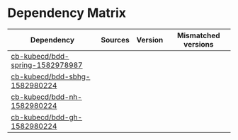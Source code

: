 # Dependency Matrix

Dependency | Sources | Version | Mismatched versions
---------- | ------- | ------- | -------------------
[cb-kubecd/bdd-spring-1582978987](https://github.com/cb-kubecd/bdd-spring-1582978987.git) |  | []() | 
[cb-kubecd/bdd-sbhg-1582980224](https://github.com/cb-kubecd/bdd-sbhg-1582980224.git) |  | []() | 
[cb-kubecd/bdd-nh-1582980224](https://github.com/cb-kubecd/bdd-nh-1582980224.git) |  | []() | 
[cb-kubecd/bdd-gh-1582980224](https://github.com/cb-kubecd/bdd-gh-1582980224.git) |  | []() | 
